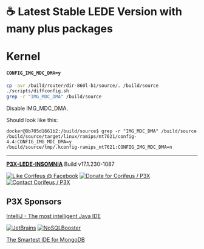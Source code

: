 [//]: #@corifeus-header

# ☕ Latest Stable LEDE Version with many plus packages

                        
[//]: #@corifeus-header:end
# Kernel

#### ```CONFIG_IMG_MDC_DMA=y```

```bash
cp -avr /build/router/dir-860l-b1/source/. /build/source
./scripts/diffconfig.sh
grep -r "IMG_MDC_DMA" /build/source
```

Disable IMG_MDC_DMA.

Should look like this:
```text
docker@8b705d1661b2:/build/source$ grep -r "IMG_MDC_DMA" /build/source
/build/source/target/linux/ramips/mt7621/config-4.4:CONFIG_IMG_MDC_DMA=y
/build/source/tmp/.kconfig-ramips_mt7621:CONFIG_IMG_MDC_DMA=n
```

[//]: #@corifeus-footer

---

[**P3X-LEDE-INSOMNIA**](https://pages.corifeus.com/lede-insomnia) Build v17.1.230-1087 

[![Like Corifeus @ Facebook](https://img.shields.io/badge/LIKE-Corifeus-3b5998.svg)](https://www.facebook.com/corifeus.software) [![Donate for Corifeus / P3X](https://img.shields.io/badge/Donate-Corifeus-003087.svg)](https://www.paypal.com/cgi-bin/webscr?cmd=_s-xclick&hosted_button_id=QZVM4V6HVZJW6)  [![Contact Corifeus / P3X](https://img.shields.io/badge/Contact-P3X-ff9900.svg)](https://www.patrikx3.com/en/front/contact) 


## P3X Sponsors

[IntelliJ - The most intelligent Java IDE](https://www.jetbrains.com)
  
[![JetBrains](https://cdn.corifeus.com/assets/svg/jetbrains-logo.svg)](https://www.jetbrains.com/) [![NoSQLBooster](https://cdn.corifeus.com/assets/png/nosqlbooster-70x70.png)](https://www.nosqlbooster.com/)

[The Smartest IDE for MongoDB](https://www.nosqlbooster.com)
  
  
 

[//]: #@corifeus-footer:end